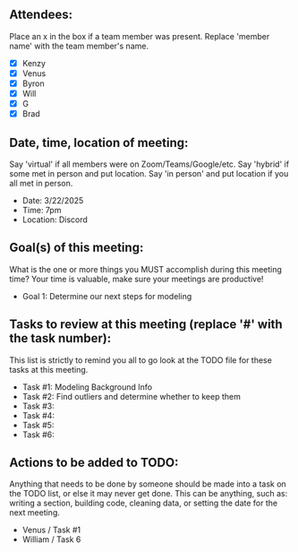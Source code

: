 ## Attendees:  
Place an x in the box if a team member was present. Replace 'member name' with the team member's name.    
- [x] Kenzy
- [x] Venus
- [x] Byron
- [x] Will
- [x] G
- [x] Brad

## Date, time, location of meeting:
Say 'virtual' if all members were on Zoom/Teams/Google/etc. Say 'hybrid' if some met in person and put location. Say 'in person' and put location if you all met in person.
- Date: 3/22/2025  
- Time: 7pm
- Location: Discord

## Goal(s) of this meeting:  
What is the one or more things you MUST accomplish during this meeting time? Your time is valuable, make sure your meetings are productive!  
- Goal 1: Determine our next steps for modeling

## Tasks to review at this meeting (replace '#' with the task number):
This list is strictly to remind you all to go look at the TODO file for these tasks at this meeting.
- Task #1: Modeling Background Info
- Task #2: Find outliers and determine whether to keep them
- Task #3: 
- Task #4: 
- Task #5:
- Task #6: 

## Actions to be added to TODO:
Anything that needs to be done by someone should be made into a task on the TODO list, or else it may never get done. This can be anything, such as: writing a section, building code, cleaning data, or setting the date for the next meeting.
- Venus / Task #1 
- William / Task 6